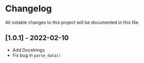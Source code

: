 # Changelog

All notable changes to this project will be documented in this file.

## [1.0.1] - 2022-02-10

* Add Docstrings
* Fix bug in `parse_data()`

